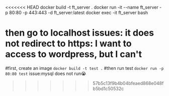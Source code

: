 <<<<<<< HEAD
docker build -t ft_server .
docker run -it --name ft_server -p 80:80 -p 443:443 -d ft_server:latest
docker exec -it ft_server bash

then go to localhost
issues:
it does not redirect to https:
I want to access to wordpress, but I can't
=======
#first, create an image
```docker build -t test .```
#then run test
```docker run -p 80:80 test```
issue:mysql does not run😭
>>>>>>> 57b5c13f9b4b04bfeaed868e048fb5bd1c50532c

